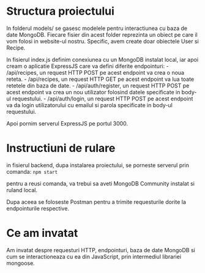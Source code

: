 # Structura proiectului

In folderul models/ se gasesc modelele pentru interactiunea cu baza de date MongoDB. Fiecare fisier din acest folder
reprezinta un obiect pe care il vom folosi in website-ul nostru. Specific, avem create doar obiectele User si Recipe.

In fisierul index.js definim conexiunea cu un MongoDB instalat local, iar apoi cream o aplicatie ExpressJS care va 
defini diferite endpointuri:
    - /api/recipes, un request HTTP POST pe acest endpoint va crea o noua reteta.
    - /api/recipes, un request HTTP GET pe acest endpoint va lua toate retetele din baza de date.
    - /api/auth/register, un request HTTP POST pe acest endpoint va crea un nou utilizator folosind datele specificate in body-ul requestului.
    - /api/auth/login, un request HTTP POST pe acest endpoint va da login utilizatorului cu emailul si parola specificate in body-ul requestului.
    

Apoi pornim serverul ExpressJS pe portul 3000.

# Instructiuni de rulare

in fisierul backend, dupa instalarea proiectului, se porneste serverul prin comanda:
`npm start`

pentru a reusi comanda, va trebui sa aveti MongoDB Community instalat si ruland local.

Dupa aceea se foloseste Postman pentru a trimite requesturile dorite la endpointurile respective.

# Ce am invatat

Am invatat despre requesturi HTTP, endpointuri, baza de date MongoDB si cum se interactioneaza cu ea din JavaScript, prin intermediul
librariei mongoose. 
